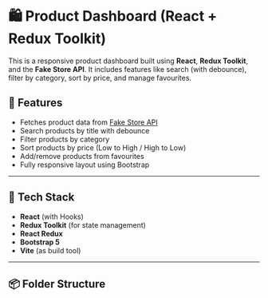 # 🛍️ Product Dashboard (React + Redux Toolkit)

This is a responsive product dashboard built using **React**, **Redux Toolkit**, and the **Fake Store API**. It includes features like search (with debounce), filter by category, sort by price, and manage favourites.

## 🚀 Features

- Fetches product data from [Fake Store API](https://fakestoreapi.com/products)
- Search products by title with debounce
- Filter products by category
- Sort products by price (Low to High / High to Low)
- Add/remove products from favourites
- Fully responsive layout using Bootstrap

---

## 🧰 Tech Stack

- **React** (with Hooks)
- **Redux Toolkit** (for state management)
- **React Redux**
- **Bootstrap 5**
- **Vite** (as build tool)

---

## 📦 Folder Structure


